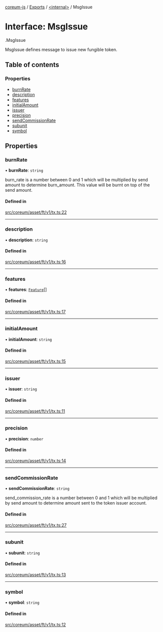 [coreum-js](../README.md) / [Exports](../modules.md) / [<internal\>](../modules/internal_.md) / MsgIssue

# Interface: MsgIssue

[<internal>](../modules/internal_.md).MsgIssue

MsgIssue defines message to issue new fungible token.

## Table of contents

### Properties

- [burnRate](internal_.MsgIssue-1.md#burnrate)
- [description](internal_.MsgIssue-1.md#description)
- [features](internal_.MsgIssue-1.md#features)
- [initialAmount](internal_.MsgIssue-1.md#initialamount)
- [issuer](internal_.MsgIssue-1.md#issuer)
- [precision](internal_.MsgIssue-1.md#precision)
- [sendCommissionRate](internal_.MsgIssue-1.md#sendcommissionrate)
- [subunit](internal_.MsgIssue-1.md#subunit)
- [symbol](internal_.MsgIssue-1.md#symbol)

## Properties

### burnRate

• **burnRate**: `string`

burn_rate is a number between 0 and 1 which will be multiplied by send amount to determine
burn_amount. This value will be burnt on top of the send amount.

#### Defined in

[src/coreum/asset/ft/v1/tx.ts:22](https://github.com/PyramydLabs/coreum-js/blob/75debec/src/coreum/asset/ft/v1/tx.ts#L22)

___

### description

• **description**: `string`

#### Defined in

[src/coreum/asset/ft/v1/tx.ts:16](https://github.com/PyramydLabs/coreum-js/blob/75debec/src/coreum/asset/ft/v1/tx.ts#L16)

___

### features

• **features**: [`Feature`](../enums/Feature.md)[]

#### Defined in

[src/coreum/asset/ft/v1/tx.ts:17](https://github.com/PyramydLabs/coreum-js/blob/75debec/src/coreum/asset/ft/v1/tx.ts#L17)

___

### initialAmount

• **initialAmount**: `string`

#### Defined in

[src/coreum/asset/ft/v1/tx.ts:15](https://github.com/PyramydLabs/coreum-js/blob/75debec/src/coreum/asset/ft/v1/tx.ts#L15)

___

### issuer

• **issuer**: `string`

#### Defined in

[src/coreum/asset/ft/v1/tx.ts:11](https://github.com/PyramydLabs/coreum-js/blob/75debec/src/coreum/asset/ft/v1/tx.ts#L11)

___

### precision

• **precision**: `number`

#### Defined in

[src/coreum/asset/ft/v1/tx.ts:14](https://github.com/PyramydLabs/coreum-js/blob/75debec/src/coreum/asset/ft/v1/tx.ts#L14)

___

### sendCommissionRate

• **sendCommissionRate**: `string`

send_commission_rate is a number between 0 and 1 which will be multiplied by send amount to determine
amount sent to the token issuer account.

#### Defined in

[src/coreum/asset/ft/v1/tx.ts:27](https://github.com/PyramydLabs/coreum-js/blob/75debec/src/coreum/asset/ft/v1/tx.ts#L27)

___

### subunit

• **subunit**: `string`

#### Defined in

[src/coreum/asset/ft/v1/tx.ts:13](https://github.com/PyramydLabs/coreum-js/blob/75debec/src/coreum/asset/ft/v1/tx.ts#L13)

___

### symbol

• **symbol**: `string`

#### Defined in

[src/coreum/asset/ft/v1/tx.ts:12](https://github.com/PyramydLabs/coreum-js/blob/75debec/src/coreum/asset/ft/v1/tx.ts#L12)
